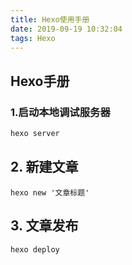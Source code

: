 ```yaml
---
title: Hexo使用手册
date: 2019-09-19 10:32:04
tags: Hexo
---
```


## Hexo手册

### 1.启动本地调试服务器

```c
hexo server
```

## 2. 新建文章

```
hexo new '文章标题'
```

## 3. 文章发布

```
hexo deploy
```

